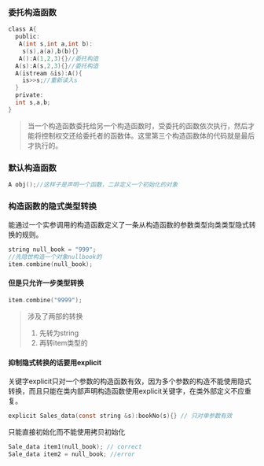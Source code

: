 ### 委托构造函数

```c
class A{
  public:
   A(int s,int a,int b):
  	s(s),a(a),b(b){}
   A():A(1,2,3){}//委托构造
  A(s):A(s,2,3){}//委托构造
  A(istream &is):A(){
    is>>s;//重新读入s
  }
  private:
  int s,a,b;
}
```

> 当一个构造函数委托给另一个构造函数时，受委托的函数依次执行，然后才能将控制权交还给委托者的函数体。这里第三个构造函数体的代码就是最后才执行的。



### 默认构造函数

```c
A obj();//这样子是声明一个函数，二非定义一个初始化的对象
```

### 构造函数的隐式类型转换

能通过一个实参调用的构造函数定义了一条从构造函数的参数类型向类类型隐式转换的规则。

```c
string null_book = "999";
//先隐世构造一个对象nullbook的
item.combine(null_book);
```

#### 但是只允许一步类型转换

```c
item.combine("9999");
```

> 涉及了两部的转换
>
> 1. 先转为string
> 2. 再转item类型的

#### 抑制隐式转换的话要用explicit

关键字explicit只对一个参数的构造函数有效，因为多个参数的构造不能使用隐式转换，而且只能在类内部声明构造函数使用explicit关键字，在类外部定义不应重复。

```c
explicit Sales_data(const string &s):bookNo(s){} // 只对单参数有效
```



只能直接初始化而不能使用拷贝初始化

```c
Sale_data item1(null_book); // correct
Sale_data item2 = null_book; //error
```



